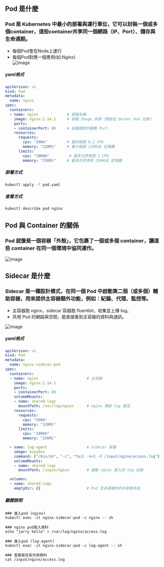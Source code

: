 
## Pod 是什麼
### Pod 是 Kubernetes 中最小的部署與運行單位，它可以封裝一個或多個container，這些container共享同一個網路（IP、Port）、儲存與生命週期。
* 每個Pod會在Node上運行
* 每個Pod對應一個應用(如:Nginx)  
![image](https://github.com/user-attachments/assets/1d13da9b-1f26-4335-a227-b420e8ffcc1c)
##### yaml格式
```yaml
apiVersion: v1
kind: Pod
metadata:
  name: nginx
spec:
  containers:
  - name: nginx             # 容器名稱
    image: nginx:1.14.2     # 容器 Image 來源（預設從 Docker Hub 拉取）
    ports:
    - containerPort: 80     # 容器開放的服務 Port
    resources:
      requests:
        cpu: "200m"         # 最好保證 0.2 CPU 
        memory: "128Mi"     # 最少保證 128MiB 記憶體
      limits:
        cpu: "1000m"         # 最多允許使用 1 CPU
        memory: "256Mi"     # 最多允許使用 256MiB 記憶體
```
##### 部署方式
```bash
kubectl apply -f pod.yaml
```
##### 查看方式
```bash
kubectl describe pod nginx
```
## Pod 與 Container 的關係
### Pod 就像是一個容器「外殼」，它包裹了一個或多個 container，讓這些 container 在同一個環境中協同運作。
![image](https://github.com/user-attachments/assets/c1de2e7f-6857-450f-a390-0644e0f4d830)

## Sidecar 是什麼
### Sidecar 是一種設計模式，在同一個 Pod 中啟動第二個（或多個）輔助容器，用來提供主容器額外功能，例如：紀錄、代理、監控等。
* 主容器跑 nginx，sidecar 容器跑 fluentbit，收集並上傳 log。
* 共用 Pod 的網路與空間，能直接看到主容器的資料與通訊。

![image](https://github.com/user-attachments/assets/71711225-3fd4-407c-848e-7636e5f0577c)
##### yaml格式
```yaml
apiVersion: v1
kind: Pod
metadata:
  name: nginx-sidecar-pod
spec:
  containers:
  - name: nginx                      # 主容器
    image: nginx:1.14.2
    ports:
    - containerPort: 80
    volumeMounts:
    - name: shared-logs
      mountPath: /var/log/nginx      # nginx 預設 log 路徑
    resources:
      requests:
        cpu: "500m"
        memory: "128Mi"
      limits:
        cpu: "1000m"
        memory: "256Mi"

  - name: log-agent                  # Sidecar 容器
    image: busybox
    command: ["/bin/sh", "-c", "tail -n+1 -F /input/nginx/access.log"]
    volumeMounts:
    - name: shared-logs
      mountPath: /input/nginx        # 讀取 nginx 寫入的 log 目錄

  volumes:
  - name: shared-logs
    emptyDir: {}                     # Pod 生命週期內的共享暫存區
```
##### 驗證說明
```
### 進入pod (nginx) 
kubectl exec -it nginx-sidecar-pod -c nginx -- sh

### nginx pod寫入資料
echo "jarry hello" > /var/log/nginx/access.log

### 進入pod (log-agent)
kubectl exec -it nginx-sidecar-pod -c log-agent -- sh

### 查看是否有共用資料
cat /input/nginx/access.log
```
